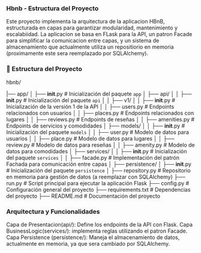 ### Hbnb - Estructura del Proyecto

Este proyecto implementa la arquitectura de la aplicacion HBnB, estructurada en capas para garantizar modularidad, mantenimiento y escalabiidad. La aplicacion se basa en FLask para la API, un patron Facade para simplificar la comunicacion entre capas, y un sistema de almacenamiento que actualmente utiliza un repositiorio en memoria (proximamente este sera reemplazado por SQLAlchemy).

### 📂 Estructura del Proyecto

hbnb/

|── app/
│   ├── __init__.py             # Inicialización del paquete `app`
│   ├── api/
│   │   ├── __init__.py         # Inicialización del paquete `api`
│   │   ├── v1/
│   │       ├── __init__.py     # Inicialización de la versión 1 de la API
│   │       ├── users.py        # Endpoints relacionados con usuarios
│   │       ├── places.py       # Endpoints relacionados con lugares
│   │       ├── reviews.py      # Endpoints de reseñas
│   │       ├── amenities.py    # Endpoints de servicios y comodidades
│   ├── models/
│   │   ├── __init__.py         # Inicialización del paquete `models`
│   │   ├── user.py             # Modelo de datos para usuarios
│   │   ├── place.py            # Modelo de datos para lugares
│   │   ├── review.py           # Modelo de datos para reseñas
│   │   ├── amenity.py          # Modelo de datos para comodidades
│   ├── services/
│   │   ├── __init__.py         # Inicialización del paquete `services`
│   │   ├── facade.py           # Implementación del patrón Fachada para comunicación entre capas
│   ├── persistence/
│       ├── __init__.py         # Inicialización del paquete `persistence`
│       ├── repository.py       # Repositorio en memoria para gestión de datos (a reemplazar con SQLAlchemy)
├── run.py                      # Script principal para ejecutar la aplicación Flask
├── config.py                    # Configuración general del proyecto
├── requirements.txt             # Dependencias del proyecto
├── README.md                    # Documentación del proyecto

### Arquitectura y Funcionalidades

Capa de Presentacion(api/): Define los endpoints de la API con Flask.
Capa BusinessLogic(services/): implementa reglas utilizando el patron Facade.
Capa Persistence (persistence/): Maneja el almacenamiento de datos, actualmente en memoria, ya que sera cambiado por SQLAlchemy.
